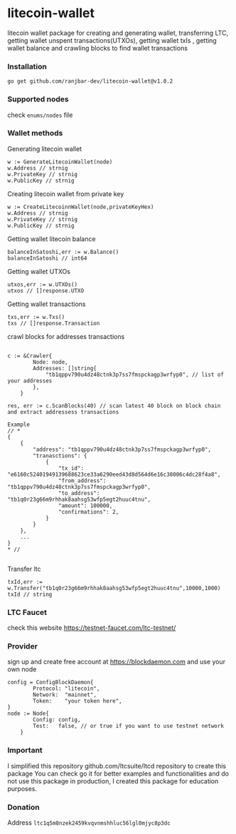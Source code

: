 # litecoin-wallet
litecoin wallet package for creating and generating wallet, transferring LTC, getting wallet unspent transactions(UTXOs), getting wallet txIs , getting wallet balance and crawling blocks to find wallet transactions
 
 ### Installation 
```
go get github.com/ranjbar-dev/litecoin-wallet@v1.0.2
```

### Supported nodes
check `enums/nodes` file  

### Wallet methods

Generating litecoin wallet
```
w := GenerateLitecoinWallet(node)
w.Address // strnig 
w.PrivateKey // strnig 
w.PublicKey // strnig 
```

Creating litecoin wallet from private key
```
w := CreateLitecoinnWallet(node,privateKeyHex)
w.Address // strnig 
w.PrivateKey // strnig 
w.PublicKey // strnig 
```

Getting wallet litecoin balance
```
balanceInSatoshi,err := w.Balance()
balanceInSatoshi // int64
```

Getting wallet UTXOs
```
utxos,err := w.UTXOs()
utxos // []response.UTXO
```

Getting wallet transactions
```
txs,err := w.Txs()
txs // []response.Transaction
```

crawl blocks for addresses transactions
```

c := &Crawler{
		Node: node, 
		Addresses: []string{
			"tb1qppv790u4dz48ctnk3p7ss7fmspckagp3wrfyp0", // list of your addresses
		},
	}
	
res, err := c.ScanBlocks(40) // scan latest 40 block on block chain and extract addressess transactions 

Example 
// *
{
    {
        "address": "tb1qppv790u4dz48ctnk3p7ss7fmspckagp3wrfyp0",
        "tranasctions": {
            {
                "tx_id": "e6160c52401949139688623ce33a6290eed43d8d564d6e16c38006c4dc28f4a8",
                "from_address": "tb1qppv790u4dz48ctnk3p7ss7fmspckagp3wrfyp0",
                "to_address": "tb1q0r23g66m9rhhak8aahsg53wfp5egt2huuc4tnu",
                "amount": 100000,
                "confirmations": 2,
            }
        }
    },
    ...
}
* // 
	
```

Transfer ltc
```
txId,err := w.Transfer("tb1q0r23g66m9rhhak8aahsg53wfp5egt2huuc4tnu",10000,1000)
txId // string
```

### LTC Faucet
check this website https://testnet-faucet.com/ltc-testnet/

### Provider 
sign up and create free account at https://blockdaemon.com and use your own node  
```
config = ConfigBlockDaemon{
		Protocol: "litecoin",
		Network:  "mainnet",
		Token:    "your token here",
}
node := Node{
		Config: config,
		Test:   false, // or true if you want to use testnet network
	}
```
### Important
I simplified this repository github.com/ltcsuite/ltcd repository to create this package You can check go it for better examples and functionalities and do not use this package in production, I created this package for education purposes.


### Donation
Address `ltc1q5m8nzek2459kvqvnmshhluc56lgl0mjyc8p3dc`